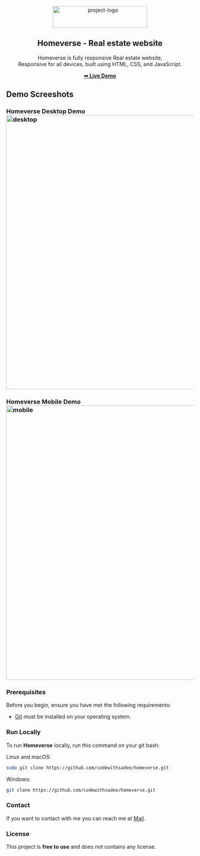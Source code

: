   <div align="center">
<img width="254" height="58" alt="project-logo" src="https://github.com/user-attachments/assets/51e87fda-d620-462c-9350-78074f8eb4d9" />
    
  <h2 align="center">Homeverse - Real estate website</h2>

  Homeverse is fully responsive Real estate website, <br />Responsive for all devices, built using HTML, CSS, and JavaScript.

  <a href="https://codewithsadee.github.io/homeverse/"><strong>➥ Live Demo</strong></a>

</div>

## Demo Screeshots

### Homeverse Desktop Demo<img width="1296" height="736" alt="desktop" src="https://github.com/user-attachments/assets/7869033e-a569-4c96-bbd6-e5788c0d2e3f" />
### Homeverse Mobile Demo<img width="1296" height="736" alt="mobile" src="https://github.com/user-attachments/assets/71fac9ac-23db-4890-bf05-31732c2eda45" />


### Prerequisites

Before you begin, ensure you have met the following requirements:

* [Git](https://git-scm.com/downloads "Download Git") must be installed on your operating system.

### Run Locally

To run **Homeverse** locally, run this command on your git bash:

Linux and macOS:

```bash
sudo git clone https://github.com/codewithsadee/homeverse.git
```

Windows:

```bash
git clone https://github.com/codewithsadee/homeverse.git
```

### Contact

If you want to contact with me you can reach me at [Mail](parigupta0001@outlook.com).

### License

This project is **free to use** and does not contains any license.
